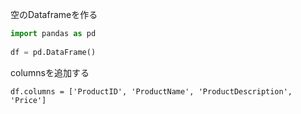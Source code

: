空のDataframeを作る

```python
import pandas as pd
 
df = pd.DataFrame()
```

columnsを追加する

```
df.columns = ['ProductID', 'ProductName', 'ProductDescription', 'Price']
```